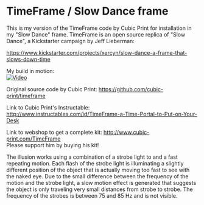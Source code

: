 # TimeFrame / Slow Dance frame

This is my version of the TimeFrame code by Cubic Print for installation in my "Slow Dance" frame. TimeFrame is an open source replica of "Slow Dance", a Kickstarter campaign by Jeff Lieberman: 

https://www.kickstarter.com/projects/xercyn/slow-dance-a-frame-that-slows-down-time

My build in motion:<BR>
[![Video](https://img.youtube.com/vi/wnyPfdRfFEI/0.jpg)](https://www.youtube.com/watch?v=wnyPfdRfFEI)

Original source code by Cubic Print: https://github.com/cubic-print/timeframe

Link to Cubic Print's Instructable: http://www.instructables.com/id/TimeFrame-a-Time-Portal-to-Put-on-Your-Desk

Link to webshop to get a complete kit: http://www.cubic-print.com/TimeFrame<br>
Please support him by buying his kit!

The illusion works using a combination of a strobe light to and a fast repeating motion. Each flash of the strobe light is illuminating a slightly different position of the object that is actually moving too fast to see with the naked eye. Due to the small difference between the frequency of the motion and the strobe light, a slow motion effect is generated that suggests the object is only traveling very small distances from strobe to strobe. The frequency of the strobes is between 75 and 85 Hz and is not visible. 

